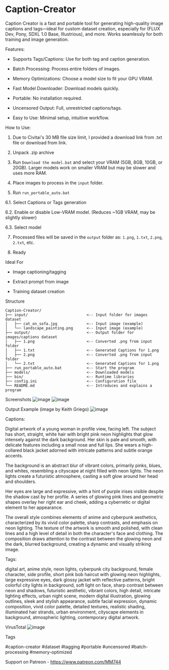 # Caption-Creator
Caption Creator is a fast and portable tool for generating high-quality image captions and tags—ideal for custom dataset creation, especially for (FLUX Dev, Pony, SDXL 1.0 Base, Illustrious), and more. Works seamlessly for both training and image generation.

Features:

- Supports Tags/Captions: Use for both tag and caption generation.

- Batch Processing: Process entire folders of images.

- Memory Optimizations: Choose a model size to fit your GPU VRAM.

- Fast Model Downloader: Download models quickly.

- Portable: No installation required.

- Uncensored Output: Full, unrestricted captions/tags.

- Easy to Use: Minimal setup, intuitive workflow.

How to Use:

1. Due to Civitai's 30 MB file size limit, I provided a download link from .txt file or download from link.

2. Unpack .zip archive

3. Run `Download the model.bat` and select your VRAM (5GB, 8GB, 10GB, or 20GB). Larger models work on smaller VRAM but may be slower and uses more RAM.

4. Place images to process in the `input` folder.

6. Run `run_portable_auto.bat`

6.1. Select Captions or Tags generation

6.2. Enable or disable Low-VRAM model. (Reduces ~1GB VRAM, may be slightly slower)

6.3. Select model

7. Processed files will be saved in the `output` folder as: `1.png`, `1.txt`, `2.png`, `2.txt`, etc.

8. Ready

Ideal For

- Image captioning/tagging

- Extract prompt from image

- Training dataset creation

Structure
```
Caption-Creator/
├── input/                          <-- Input folder for images dataset
│   ├── cat_on_sofa.jpg             <-- Input image (example)
│   └── landscape_painting.png      <-- Input image (example)
├── output/                         <-- Output folder for images/captions dataset
│   ├── 1.png                       <-- Converted .png from input folder
│   ├── 1.txt                       <-- Generated Captions for 1.png
│   ├── 2.png                       <-- Converted .png from input folder
│   └── 2.txt                       <-- Generated Captions for 1.png
├── run_portable_auto.bat           <-- Start the program
├── models/                         <-- Downloaded models
├── bin/                            <-- Runtime libraries
├── config.ini                      <-- Configuration file
└── README.md                       <-- Introduces and explains a program 
```

Screenshots
![image](https://github.com/user-attachments/assets/4d2bc0e4-e679-4544-a468-6ec5692b2f22)
![image](https://github.com/user-attachments/assets/04bcb8ca-2800-42e8-b7cd-68be008e4231)

Output Example (image by Keith Griego)
![image](https://github.com/user-attachments/assets/1f78cc8c-bb73-4872-b4ab-d22873a44113)

Captions:

Digital artwork of a young woman in profile view, facing left. The subject has short, straight, white hair with bright pink neon highlights that glow intensely against the dark background. Her skin is pale and smooth, with delicate features including a small nose and full lips. She wears a high-collared black jacket adorned with intricate patterns and subtle orange accents.

The background is an abstract blur of vibrant colors, primarily pinks, blues, and whites, resembling a cityscape at night filled with neon lights. The neon lights create a futuristic atmosphere, casting a soft glow around her head and shoulders.

Her eyes are large and expressive, with a hint of purple irises visible despite the shadow cast by her profile. A series of glowing pink lines and geometric shapes overlay her right ear and cheek, adding a cybernetic or digital element to her appearance.

The overall style combines elements of anime and cyberpunk aesthetics, characterized by its vivid color palette, sharp contrasts, and emphasis on neon lighting. The texture of the artwork is smooth and polished, with clean lines and a high level of detail in both the character's face and clothing. The composition draws attention to the contrast between the glowing neon and the dark, blurred background, creating a dynamic and visually striking image.

Tags:

digital art, anime style, neon lights, cyberpunk city background, female character, side profile, short pink bob haircut with glowing neon highlights, large expressive eyes, dark glossy jacket with reflective patterns, bright colorful city lights in background, soft light on face, sharp contrast between neon and shadows, futuristic aesthetic, vibrant colors, high detail, intricate lighting effects, urban night scene, modern digital illustration, glowing outlines, sleek and stylish appearance, subtle facial expression, dynamic composition, vivid color palette, detailed textures, realistic shading, illuminated hair strands, urban environment, cityscape elements in background, atmospheric lighting, contemporary digital artwork.

VirusTotal
![image](https://github.com/user-attachments/assets/b37d8455-6c6f-45e6-9d1a-18a8d2f2b82c)

Tags

#caption-creator #dataset #tagging #portable #uncensored #batch-processing #memory-optimized

Support on Patreon - https://www.patreon.com/MM744
